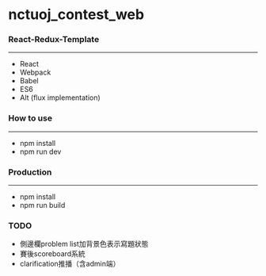 # nctuoj_contest_web

### React-Redux-Template
---
 - React
 - Webpack
 - Babel
 - ES6
 - Alt (flux implementation)

 ### How to use
---
 - npm install
 - npm run dev

### Production
---
 - npm install
 - npm run build

### TODO
 - 側邊欄problem list加背景色表示寫題狀態
 - 賽後scoreboard系統
 - clarification推播（含admin端）
